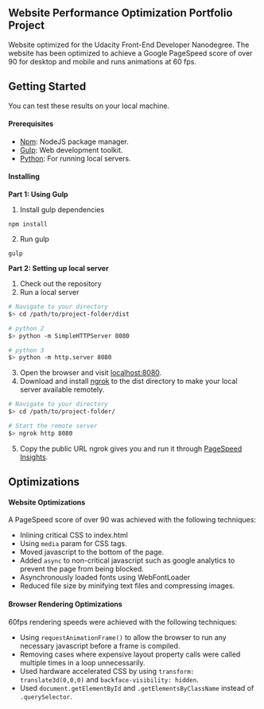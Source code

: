 ## Website Performance Optimization Portfolio Project

Website optimized for the Udacity Front-End Developer Nanodegree. The website has been optimized to achieve a Google PageSpeed score of over 90 for desktop and mobile and runs animations at 60 fps.

## Getting Started
You can test these results on your local machine.

#### Prerequisites
* [Npm](https://nodejs.org/en/): NodeJS package manager.
* [Gulp](http://gulpjs.com/): Web development toolkit.
* [Python](https://www.python.org/): For running local servers.

#### Installing
**Part 1: Using Gulp**
1. Install gulp dependencies
```
npm install
```
2. Run gulp
```
gulp
```


**Part 2: Setting up local server**

1. Check out the repository
2. Run a local server

  ```bash
  # Navigate to your directory
  $> cd /path/to/project-folder/dist

  # python 2
  $> python -m SimpleHTTPServer 8080

  # python 3
  $> python -m http.server 8080
  ```
3. Open the browser and visit [localhost:8080](http://localhost:8080).
4. Download and install [ngrok](https://ngrok.com/) to the dist directory to make your local server available remotely.

  ```bash
  # Navigate to your directory
  $> cd /path/to/project-folder/

  # Start the remote server
  $> ngrok http 8080
  ```

5. Copy the public URL ngrok gives you and run it through [PageSpeed Insights](https://developers.google.com/speed/pagespeed/insights/).

## Optimizations

#### Website Optimizations
A PageSpeed score of over 90 was achieved with the following techniques:
* Inlining critical CSS to index.html
* Using `media` param for CSS tags.
* Moved javascript to the bottom of the page.
* Added `async` to non-critical javascript such as google analytics to prevent the page from being blocked.
* Asynchronously loaded fonts using WebFontLoader
* Reduced file size by minifying text files and compressing images.

#### Browser Rendering Optimizations
60fps rendering speeds were achieved with the following techniques:
* Using `requestAnimationFrame()` to allow the browser to run any necessary javascript before a frame is compiled.
* Removing cases where expensive layout property calls were called multiple times in a loop unnecessarily.
* Used hardware accelerated CSS by using `transform: translate3d(0,0,0)` and `backface-visibility: hidden`.
* Used `document.getElementById` and `.getElementsByClassName` instead of `.querySelector`.
